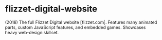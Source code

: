 # flizzet-digital-website
(2018) The full Flizzet Digital website [flizzet.com]. Features many animated parts, custom JavaScript features, and embedded games. Showcases heavy web-design skillset.
